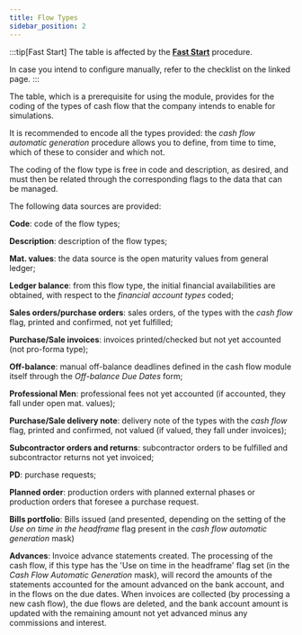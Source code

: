 ```yaml
---
title: Flow Types
sidebar_position: 2
---
```


:::tip[Fast Start]
The table is affected by the [**Fast Start**](/docs/guide/fast-start) procedure.

In case you intend to configure manually, refer to the checklist on the linked page.
:::

The table, which is a prerequisite for using the module, provides for the coding of the types of cash flow that the company intends to enable for simulations.

It is recommended to encode all the types provided: the *cash flow automatic generation* procedure allows you to define, from time to time, which of these to consider and which not.

The coding of the flow type is free in code and description, as desired, and must then be related through the corresponding flags to the data that can be managed.



The following data sources are provided:

**Code**: code of the flow types;

**Description**: description of the flow types;

**Mat. values**: the data source is the open maturity values from general ledger;

**Ledger balance**: from this flow type, the initial financial availabilities are obtained, with respect to the *financial account types* coded;

**Sales orders/purchase orders**: sales orders, of the types with the *cash flow* flag, printed and confirmed, not yet fulfilled;

**Purchase/Sale invoices**: invoices printed/checked but not yet accounted (not pro-forma type);

**Off-balance**: manual off-balance deadlines defined in the cash flow module itself through the *Off-balance Due Dates* form;

**Professional Men**: professional fees not yet accounted (if accounted, they fall under open mat. values);

**Purchase/Sale delivery note**: delivery note of the types with the *cash flow* flag, printed and confirmed, not valued (if valued, they fall under invoices);

**Subcontractor orders and returns**: subcontractor orders to be fulfilled and subcontractor returns not yet invoiced;

**PD**: purchase requests;

**Planned order**: production orders with planned external phases or production orders that foresee a purchase request.

**Bills portfolio**: Bills issued (and presented, depending on the setting of the *Use on time in the headframe* flag present in the *cash flow automatic generation* mask)

**Advances**: Invoice advance statements created. The processing of the cash flow, if this type has the 'Use on time in the headframe' flag set (in the *Cash Flow Automatic Generation* mask), will record the amounts of the statements accounted for the amount advanced on the bank account, and in the flows on the due dates. When invoices are collected (by processing a new cash flow), the due flows are deleted, and the bank account amount is updated with the remaining amount not yet advanced minus any commissions and interest.